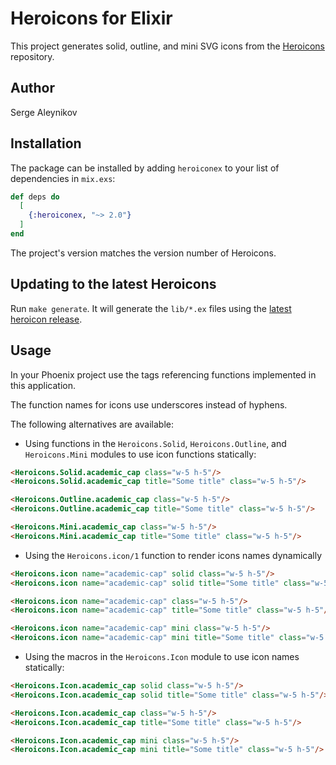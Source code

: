# Heroicons for Elixir

This project generates solid, outline, and mini SVG icons from the
[Heroicons](https://heroicons.com/) repository.

## Author

Serge Aleynikov

## Installation

The package can be installed by adding `heroiconex` to your list of dependencies in `mix.exs`:

```elixir
def deps do
  [
    {:heroiconex, "~> 2.0"}
  ]
end
```

The project's version matches the version number of Heroicons.

## Updating to the latest Heroicons

Run `make generate`.  It will generate the `lib/*.ex` files using the
[latest heroicon release](https://github.com/tailwindlabs/heroicons/releases/latest).

## Usage

In your Phoenix project use the tags referencing functions implemented in this
application.

The function names for icons use underscores instead of hyphens.

The following alternatives are available:

- Using functions in the `Heroicons.Solid`, `Heroicons.Outline`, and
`Heroicons.Mini` modules to use icon functions statically:
```html
<Heroicons.Solid.academic_cap class="w-5 h-5"/>
<Heroicons.Solid.academic_cap title="Some title" class="w-5 h-5"/>

<Heroicons.Outline.academic_cap class="w-5 h-5"/>
<Heroicons.Outline.academic_cap title="Some title" class="w-5 h-5"/>

<Heroicons.Mini.academic_cap class="w-5 h-5"/>
<Heroicons.Mini.academic_cap title="Some title" class="w-5 h-5"/>
```

- Using the `Heroicons.icon/1` function to render icons names dynamically
```html
<Heroicons.icon name="academic-cap" solid class="w-5 h-5"/>
<Heroicons.icon name="academic-cap" solid title="Some title" class="w-5 h-5"/>

<Heroicons.icon name="academic-cap" class="w-5 h-5"/>
<Heroicons.icon name="academic-cap" title="Some title" class="w-5 h-5"/>

<Heroicons.icon name="academic-cap" mini class="w-5 h-5"/>
<Heroicons.icon name="academic-cap" mini title="Some title" class="w-5 h-5"/>
```

- Using the macros in the `Heroicons.Icon` module to use icon names statically:
```html
<Heroicons.Icon.academic_cap solid class="w-5 h-5"/>
<Heroicons.Icon.academic_cap solid title="Some title" class="w-5 h-5"/>

<Heroicons.Icon.academic_cap class="w-5 h-5"/>
<Heroicons.Icon.academic_cap title="Some title" class="w-5 h-5"/>

<Heroicons.Icon.academic_cap mini class="w-5 h-5"/>
<Heroicons.Icon.academic_cap mini title="Some title" class="w-5 h-5"/>
```
